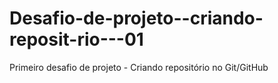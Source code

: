 # Desafio-de-projeto--criando-reposit-rio---01
Primeiro desafio de projeto - Criando repositório no Git/GitHub
